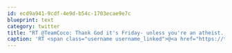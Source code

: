 ```yaml
---
id: ecd9a941-9cdf-4e9d-b54c-1703ecae9e7c
blueprint: text
category: twitter
title: "RT @TeamCoco: Thank God it's Friday- unless you're an atheist... then thank the arbitrary naming conventions we apply to planetary rotation."
caption: 'RT <span class="username username_linked">@<a href="https://twitter.com/TeamCoco" title="Team Coco">TeamCoco</a></span>: Thank God it''s Friday- unless you''re an atheist... then thank the arbitrary naming conventions we apply to planetary rotation.'
---
```


